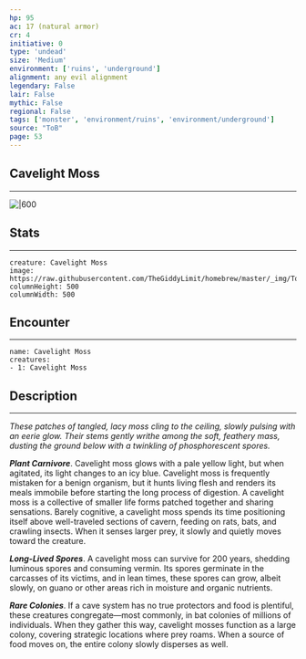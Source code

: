 ```yaml
---
hp: 95
ac: 17 (natural armor)
cr: 4
initiative: 0
type: 'undead'    
size: 'Medium'
environment: ['ruins', 'underground']
alignment: any evil alignment
legendary: False
lair: False
mythic: False
regional: False
tags: ['monster', 'environment/ruins', 'environment/underground']
source: "ToB"
page: 53
---
```


## Cavelight Moss
---

![|600](https://raw.githubusercontent.com/TheGiddyLimit/homebrew/master/_img/ToB/Cavelight%20Moss.webp)

## Stats
---

```statblock
creature: Cavelight Moss
image: https://raw.githubusercontent.com/TheGiddyLimit/homebrew/master/_img/ToB/token/Cavelight%20Moss.png
columnHeight: 500
columnWidth: 500
```

## Encounter
---

```encounter-table
name: Cavelight Moss
creatures:
- 1: Cavelight Moss
```

## Description
---
_These patches of tangled, lacy moss cling to the ceiling, slowly pulsing with an eerie glow. Their stems gently writhe among the soft, feathery mass, dusting the ground below with a twinkling of phosphorescent spores._

**_Plant Carnivore_**. Cavelight moss glows with a pale yellow light, but when agitated, its light changes to an icy blue. Cavelight moss is frequently mistaken for a benign organism, but it hunts living flesh and renders its meals immobile before starting the long process of digestion.
A cavelight moss is a collective of smaller life forms patched together and sharing sensations. Barely cognitive, a cavelight moss spends its time positioning itself above well-traveled sections of cavern, feeding on rats, bats, and crawling insects. When it senses larger prey, it slowly and quietly moves toward the creature.

**_Long-Lived Spores_**. A cavelight moss can survive for 200 years, shedding luminous spores and consuming vermin. Its spores germinate in the carcasses of its victims, and in lean times, these spores can grow, albeit slowly, on guano or other areas rich in moisture and organic nutrients.

**_Rare Colonies_**. If a cave system has no true protectors and food is plentiful, these creatures congregate—most commonly, in bat colonies of millions of individuals. When they gather this way, cavelight mosses function as a large colony, covering strategic locations where prey roams. When a source of food moves on, the entire colony slowly disperses as well.






